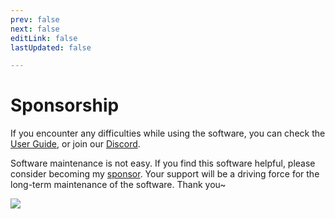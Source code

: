 ```yaml
---
prev: false
next: false
editLink: false
lastUpdated: false

---
```


# Sponsorship

If you encounter any difficulties while using the software, you can check the [User Guide](/), or join our [Discord](https://discord.com/invite/ErtDwVeAbB).

Software maintenance is not easy. If you find this software helpful, please consider becoming my [sponsor](https://patreon.com/HIllya51). Your support will be a driving force for the long-term maintenance of the software. Thank you~  


[![](https://image.lunatranslator.org/zh/httpsgithubcomhillya51-preview.png)](https://www.patreon.com/c/HIllya51)
